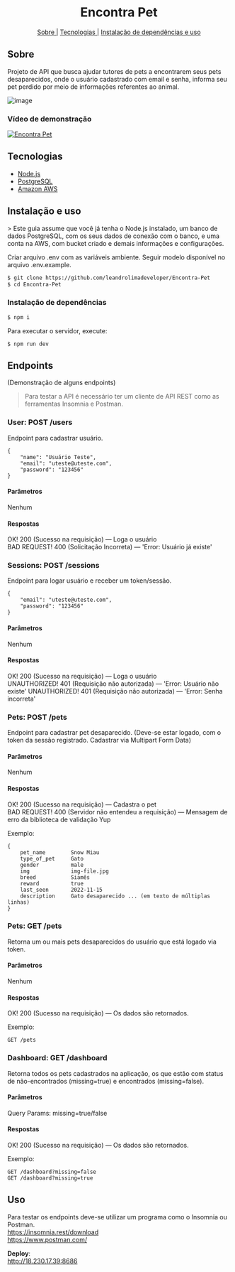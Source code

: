 <h1 align="center">Encontra Pet</h1>
<p align="center">
    <a href="#sobre">Sobre |</a>
    <a href="#tecnologias">Tecnologias |</a>
    <a href="#instalacao">Instalação de dependências e uso</a>
</p>

## Sobre
Projeto de API que busca ajudar tutores de pets a encontrarem seus pets desaparecidos, onde o usuário cadastrado com email e senha, informa seu pet perdido por meio de informações referentes ao animal.

![image](https://user-images.githubusercontent.com/76854209/206924695-70b03c16-1f3d-4f21-b5e0-d74f645e8a74.png)

### Vídeo de demonstração
[![Encontra Pet](https://img.youtube.com/vi/45p6H8p8Qyw/0.jpg)](https://www.youtube.com/watch?v=45p6H8p8Qyw "Asssistir no YouTube")

## Tecnologias
<ul>
    <li><a href="https://nodejs.org/" alt="Node.js">Node.js</a></li>
    <li><a href="https://www.postgresql.org/" alt="PostgreSQL">PostgreSQL</a></li>
    <li><a href="https://aws.amazon.com/" alt="Amazon AWS">Amazon AWS</a></li>
</ul>

<h2 id="instalacao">Instalação e uso</h2>
> Este guia assume que você já tenha o Node.js instalado, um banco de dados PostgreSQL, com os seus dados de conexão com o banco, e uma conta na AWS, com bucket criado e demais informações e configurações.

Criar arquivo .env com as variáveis ambiente. Seguir modelo disponível no arquivo .env.example.

```bash
$ git clone https://github.com/leandrolimadeveloper/Encontra-Pet
$ cd Encontra-Pet
```

### Instalação de dependências
```bash
$ npm i
```

Para executar o servidor, execute:
```
$ npm run dev
```

## Endpoints 
(Demonstração de alguns endpoints)
> Para testar a API é necessário ter um cliente de API REST como as ferramentas Insomnia e Postman. 

### User: POST /users 
Endpoint para cadastrar usuário.

```
{
    "name": "Usuário Teste",
    "email": "uteste@uteste.com",
    "password": "123456"
}
```

#### Parâmetros
Nenhum

#### Respostas 
OK! 200 (Sucesso na requisição) — Loga o usuário<br>
BAD REQUEST! 400 (Solicitação Incorreta) — 'Error: Usuário já existe'

### Sessions: POST /sessions
Endpoint para logar usuário e receber um token/sessão.

```
{
	"email": "uteste@uteste.com",
	"password": "123456"
}
```

#### Parâmetros
Nenhum

#### Respostas 
OK! 200 (Sucesso na requisição) — Loga o usuário<br>
UNAUTHORIZED! 401 (Requisição não autorizada) — 'Error: Usuário não existe'
UNAUTHORIZED! 401 (Requisição não autorizada) — 'Error: Senha incorreta'

### Pets: POST /pets
Endpoint para cadastrar pet desaparecido. 
(Deve-se estar logado, com o token da sessão registrado. Cadastrar via Multipart Form Data)

#### Parâmetros
Nenhum

#### Respostas 
OK! 200 (Sucesso na requisição) — Cadastra o pet<br>
BAD REQUEST! 400 (Servidor não entendeu a requisição) — Mensagem de erro da biblioteca de validação Yup

Exemplo:

``` 
{
    pet_name        Snow Miau
    type_of_pet     Gato
    gender          male
    img             img-file.jpg
    breed           Siamês
    reward          true
    last_seen       2022-11-15
    description     Gato desaparecido ... (em texto de múltiplas linhas)
}
```

### Pets: GET /pets
Retorna um ou mais pets desaparecidos do usuário que está logado via token. 

#### Parâmetros
Nenhum

#### Respostas 
OK! 200 (Sucesso na requisição) — Os dados são retornados.

Exemplo:
``` 
GET /pets
```

### Dashboard: GET /dashboard
Retorna todos os pets cadastrados na aplicação, os que estão com status de não-encontrados (missing=true) e encontrados (missing=false). 

#### Parâmetros
Query Params: missing=true/false

#### Respostas 
OK! 200 (Sucesso na requisição) — Os dados são retornados.

Exemplo:
``` 
GET /dashboard?missing=false
GET /dashboard?missing=true
```

## Uso
Para testar os endpoints deve-se utilizar um programa como o Insomnia ou Postman.</br>
https://insomnia.rest/download</br>
https://www.postman.com/

**Deploy**:<br>
http://18.230.17.39:8686
